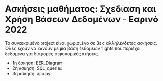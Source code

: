 # Ασκήσεις μαθήματος: Σχεδίαση και Χρήση Βάσεων Δεδομένων - Εαρινό 2022

Το συγκεκριμένο project είναι χωρισμένο σε 3εις αλληλένδετες ασκήσεις. Όλες έχουν να κάνουν με μια βάση δεδομέων flights που περιέχει δεδομένα για διάφορες αεροπορικές πτήσεις.

* 1η άσκηση: EER_Diagram
* 2η άσκηση: SQL_queries
* 3η άσκηση: app.py
